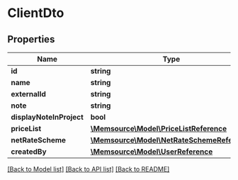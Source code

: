 # ClientDto

## Properties
Name | Type | Description | Notes
------------ | ------------- | ------------- | -------------
**id** | **string** |  | [optional] 
**name** | **string** |  | [optional] 
**externalId** | **string** |  | [optional] 
**note** | **string** |  | [optional] 
**displayNoteInProject** | **bool** |  | [optional] 
**priceList** | [**\Memsource\Model\PriceListReference**](PriceListReference.md) |  | [optional] 
**netRateScheme** | [**\Memsource\Model\NetRateSchemeReference**](NetRateSchemeReference.md) |  | [optional] 
**createdBy** | [**\Memsource\Model\UserReference**](UserReference.md) |  | [optional] 

[[Back to Model list]](../README.md#documentation-for-models) [[Back to API list]](../README.md#documentation-for-api-endpoints) [[Back to README]](../README.md)


